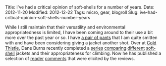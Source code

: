 Title: I've had a critical opinion of soft-shells for a number of years.
Date: 2012-11-20
Modified: 2012-12-22
Tags: micro, gear, blogroll
Slug: ive-had-critical-opinion-soft-shells-number-years

While I still maintain that their versatility and environmental appropriatedness is limited, I have been coming around to their use a bit more over the past year or so. I have [a pair of pants](http://shop.kuiu.com/attack-pant-p12.aspx) that I am quite smitten with and have been considering giving a jacket another shot. Over at [Cold Thistle](http://coldthistle.blogspot.nl/), Dane Burns recently completed a [series](http://coldthistle.blogspot.nl/2012/10/soft-shellsfinally.html) [comparing](http://coldthistle.blogspot.nl/2012/10/the-insulated-soft-shells-part-2-or-4.html) [different](http://coldthistle.blogspot.nl/2012/10/the-non-insulated-soft-shells-part-3-of.html) [soft-shell](http://coldthistle.blogspot.nl/2012/10/soft-shellsthe-endfinally-part-4-of-4.html) jackets and their appropriateness for climbing. Now he has published a selection of [reader](http://coldthistle.blogspot.nl/2012/11/the-peoples-choice-on-shells.html) [comments](http://coldthistle.blogspot.nl/2012/11/more-readers-shell-comments.html) that were elicited by the reviews.
